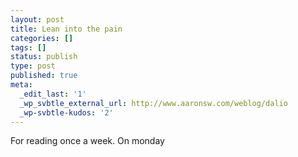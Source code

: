 ```yaml
---
layout: post
title: Lean into the pain
categories: []
tags: []
status: publish
type: post
published: true
meta:
  _edit_last: '1'
  _wp_svbtle_external_url: http://www.aaronsw.com/weblog/dalio
  _wp-svbtle-kudos: '2'
---
```

For reading once a week. On monday